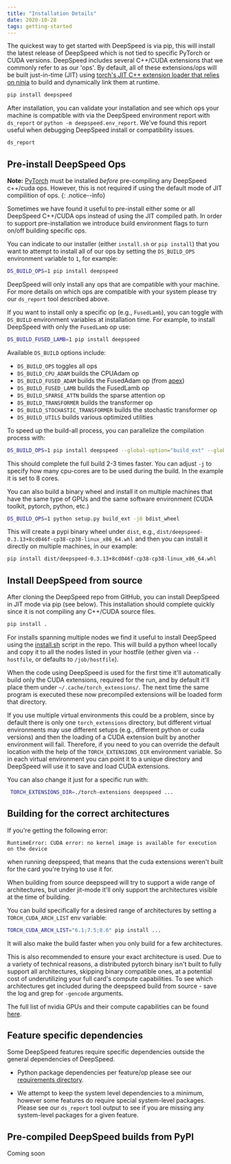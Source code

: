 ```yaml
---
title: "Installation Details"
date: 2020-10-28
tags: getting-started
---
```


The quickest way to get started with DeepSpeed is via pip, this will install
the latest release of DeepSpeed which is not tied to specific PyTorch or CUDA
versions. DeepSpeed includes several C++/CUDA extensions that we commonly refer
to as our 'ops'.  By default, all of these extensions/ops will be built
just-in-time (JIT) using [torch's JIT C++ extension loader that relies on
ninja](https://pytorch.org/docs/stable/cpp_extension.html) to build and
dynamically link them at runtime.

```bash
pip install deepspeed
```

After installation, you can validate your installation and see which ops your machine
is compatible with via the DeepSpeed environment report with `ds_report` or
`python -m deepspeed.env_report`. We've found this report useful when debugging
DeepSpeed install or compatibility issues.

```bash
ds_report
```

## Pre-install DeepSpeed Ops

**Note:** [PyTorch](https://pytorch.org/) must be installed _before_ pre-compiling any DeepSpeed c++/cuda ops. However, this is not required if using the default mode of JIT compilition of ops.
{: .notice--info}

Sometimes we have found it useful to pre-install either some or all DeepSpeed
C++/CUDA ops instead of using the JIT compiled path. In order to support
pre-installation we introduce build environment flags to turn on/off building
specific ops.

You can indicate to our installer (either `install.sh` or `pip install`) that you
want to attempt to install all of our ops by setting the `DS_BUILD_OPS`
environment variable to `1`, for example:

```bash
DS_BUILD_OPS=1 pip install deepspeed
```

DeepSpeed will only install any ops that are compatible with your machine.
For more details on which ops are compatible with your system please try our
`ds_report` tool described above.

If you want to install only a specific op (e.g., `FusedLamb`), you can toggle
with `DS_BUILD` environment variables at installation time. For example, to
install DeepSpeed with only the `FusedLamb` op use:

```bash
DS_BUILD_FUSED_LAMB=1 pip install deepspeed
```

Available `DS_BUILD` options include:
* `DS_BUILD_OPS` toggles all ops
* `DS_BUILD_CPU_ADAM` builds the CPUAdam op
* `DS_BUILD_FUSED_ADAM` builds the FusedAdam op (from [apex](https://github.com/NVIDIA/apex))
* `DS_BUILD_FUSED_LAMB` builds the FusedLamb op
* `DS_BUILD_SPARSE_ATTN` builds the sparse attention op
* `DS_BUILD_TRANSFORMER` builds the transformer op
* `DS_BUILD_STOCHASTIC_TRANSFORMER` builds the stochastic transformer op
* `DS_BUILD_UTILS` builds various optimized utilities

To speed up the build-all process, you can parallelize the compilation process with:

```bash
DS_BUILD_OPS=1 pip install deepspeed --global-option="build_ext" --global-option="-j8"
```

This should complete the full build 2-3 times faster. You can adjust `-j` to specify how many cpu-cores are to be used during the build. In the example it is set to 8 cores.

You can also build a binary wheel and install it on multiple machines that have the same type of GPUs and the same software environment (CUDA toolkit, pytorch, python, etc.)

```bash
DS_BUILD_OPS=1 python setup.py build_ext -j8 bdist_wheel
```

This will create a pypi binary wheel under `dist`, e.g., ``dist/deepspeed-0.3.13+8cd046f-cp38-cp38-linux_x86_64.whl`` and then you can install it directly on multiple machines, in our example:

```bash
pip install dist/deepspeed-0.3.13+8cd046f-cp38-cp38-linux_x86_64.whl
```


## Install DeepSpeed from source

After cloning the DeepSpeed repo from GitHub, you can install DeepSpeed in
JIT mode via pip (see below). This installation should complete
quickly since it is not compiling any C++/CUDA source files.

```bash
pip install .
```

For installs spanning multiple nodes we find it useful to install DeepSpeed
using the
[install.sh](https://github.com/microsoft/DeepSpeed/blob/master/install.sh)
script in the repo. This will build a python wheel locally and copy it to all
the nodes listed in your hostfile (either given via `--hostfile`, or defaults to
`/job/hostfile`).

When the code using DeepSpeed is used for the first time it'll automatically build only the CUDA
extensions, required for the run, and by default it'll place them under
`~/.cache/torch_extensions/`. The next time the same program is executed these now precompiled
extensions will be loaded form that directory.

If you use multiple virtual environments this could be a problem, since by default there is only one
`torch_extensions` directory, but different virtual environments may use different setups (e.g., different
python or cuda versions) and then the loading of a CUDA extension built by another environment will
fail. Therefore, if you need to you can override the default location with the help of the
 `TORCH_EXTENSIONS_DIR` environment variable. So in each virtual environment you can point it to a
 unique directory and DeepSpeed will use it to save and load CUDA extensions.

 You can also change it just for a specific run with:

```bash
 TORCH_EXTENSIONS_DIR=./torch-extensions deepspeed ...
```

## Building for the correct architectures

If you're getting the following error:

```
RuntimeError: CUDA error: no kernel image is available for execution on the device
```
when running deepspeed, that means that the cuda extensions weren't built for the card you're trying to use it for.

When building from source deepspeed will try to support a wide range of architectures, but under jit-mode it'll only
support the architectures visible at the time of building.

You can build specifically for a desired range of architectures by setting a `TORCH_CUDA_ARCH_LIST` env variable:

```bash
TORCH_CUDA_ARCH_LIST="6.1;7.5;8.6" pip install ...
```

It will also make the build faster when you only build for a few architectures.

This is also recommended to ensure your exact architecture is used. Due to a variety of technical reasons, a distributed pytorch binary isn't built to fully support all architectures, skipping binary compatible ones, at a potential cost of underutilizing your full card's compute capabilities. To see which architectures get included during the deepspeed build from source - save the log and grep for `-gencode` arguments.

The full list of nvidia GPUs and their compute capabilities can be found [here](https://developer.nvidia.com/cuda-gpus).

## Feature specific dependencies

Some DeepSpeed features require specific dependencies outside the general dependencies of DeepSpeed.

* Python package dependencies per feature/op please
see our [requirements directory](https://github.com/microsoft/DeepSpeed/tree/master/requirements).

* We attempt to keep the system level dependencies to a minimum, however some features do require special system-level
packages. Please see our `ds_report` tool output to see if you are missing any system-level packages for a given feature.

## Pre-compiled DeepSpeed builds from PyPI

Coming soon
